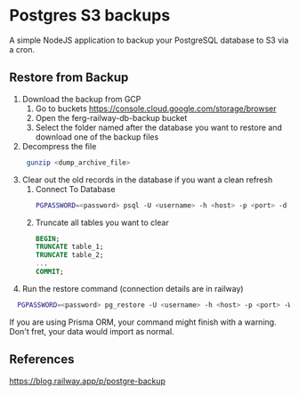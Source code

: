 # Postgres S3 backups

A simple NodeJS application to backup your PostgreSQL database to S3 via a cron.

## Restore from Backup
1. Download the backup from GCP
    1. Go to buckets https://console.cloud.google.com/storage/browser
    2. Open the ferg-railway-db-backup bucket
    3. Select the folder named after the database you want to restore and download one of the backup files
2. Decompress the file
    ```bash
     gunzip <dump_archive_file>
    ```
3. Clear out the old records in the database if you want a clean refresh
    1. Connect To Database
        ```bash
        PGPASSWORD=<password> psql -U <username> -h <host> -p <port> -d <db_name>
        ```
    2. Truncate all tables you want to clear
        ```sql
        BEGIN;
        TRUNCATE table_1;
        TRUNCATE table_2;
        ...
        COMMIT;
        ```
5. Run the restore command (connection details are in railway)
  ```bash
    PGPASSWORD=<password> pg_restore -U <username> -h <host> -p <port> -W -F t -d <db_name> <dump_file_name>
  ```
  If you are using Prisma ORM, your command might finish with a warning. Don't fret, your data would import as normal.

## References
https://blog.railway.app/p/postgre-backup
